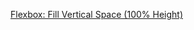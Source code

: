 [Flexbox: Fill Vertical Space (100% Height)](/articles/Flexbox%253A%20Fill%20Vertical%20Space%20%28100%25%20Height%29.md)
